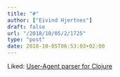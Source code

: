 ```yaml
---
title: "#"
author: ["Eivind Hjertnes"]
draft: false
url: "/2018/10/05/2/1725"
type: "post"
date: 2018-10-05T06:53:03+02:00
---
```


Liked: [User-Agent parser for
Clojure](https://grishaev.me/en/user-agent)
